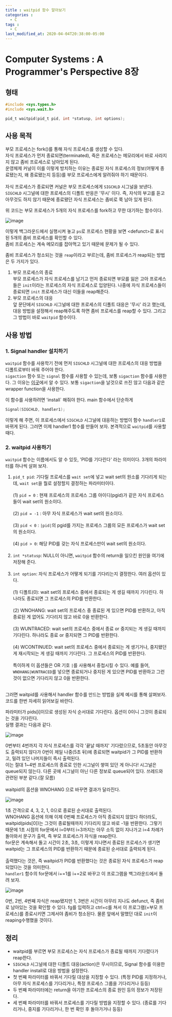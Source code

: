 ```yaml
---
title : waitpid 함수 알아보기
categories : 
  - C
tags :
  - C
last_modified_at: 2020-04-04T20:38:00-05:00
---
```

# Computer Systems : A Programmer's Perspective 8장


## 형태
```c
#include <sys.types.h>
#include <sys.wait.h>

pid_t waitpid(pid_t pid, int *statusp, int options);
```

## 사용 목적
부모 프로세스는 fork()를 통해 자식 프로세스를 생성할 수 있다.<br />
자식 프로세스가 먼저 종료되면(terminated), 죽은 프로세스는 메모리에서 바로 사라지지 않고 좀비 프로세스로 남아있게 된다.<br />
운영체제 커널이 이를 이렇게 방치하는 이유는 종료된 자식 프로세스의 정보(어떻게 종료됐는지, 왜 종료됐는지 등등)를 부모 프로세스에게 알려줘야 하기 때문이다.<br /><br />
자식 프로세스가 종료되면 커널은 부모 프로세스에게 `SIGCHLD` 시그널을 보낸다. `SIGCHLD` 시그널에 대한 프로세스의 디폴트 반응은 '무시' 이다. 즉, 자식의 부고를 듣고 아무것도 하지 않기 때문에 종료됐던 자식 프로세스는 좀비로 쭉 남아 있게 된다.

<script src="https://gist.github.com/JuTaK97/cbe270e30091f1b601e9f380cdee8c93.js"></script>

위 코드는 부모 프로세스가 5개의 자식 프로세스를 fork하고 무한 대기하는 함수이다.

![image](https://user-images.githubusercontent.com/88367636/161538509-4ba94297-0eef-41c9-8474-7fa431a0b236.png)

이렇게 백그라운드에서 실행시켜 놓고 `ps`로 프로세스 현황을 보면 \<defunct>로 표시된 5개의 좀비 프로세스를 확인할 수 있다.<br />
좀비 프로세스는 계속 메모리를 잡아먹고 있기 때문에 문제가 될 수 있다.<br />

좀비 프로세스가 청소되는 것을 `reap`이라고 부르는데, 좀비 프로세스가 reap되는 방법은 두 가지가 있다.
1. 부모 프로세스의 종료 <br /> 부모 프로세스가 자식 프로세스를 남기고 먼저 종료되면 부모를 잃은 고아 프로세스들은 `init`이라는 프로세스의 자식 프로세스로 입양된다. 나중에 자식 프로세스들이 종료되면 `init` 프로세스가 대신 이들을 reap해준다.
2. 부모 프로세스의 대응<br /> 앞 문단에서 `SIGCHLD` 시그널에 대한 프로세스의 디폴트 대응은 '무시' 라고 했는데, 대응 방법을 설정해서 reap해주도록 하면 좀비 프로세스를 reap할 수 있다. 그리고 그 방법이 바로 `waitpid` 함수이다.

## 사용 방법

### 1. Signal handler 설치하기

`waitpid` 함수를 사용학기 전에 먼저 `SIGCHLD` 시그널에 대한 프로세스의 대응 방법을 디폴트로부터 바꿔 주어야 한다.<br />
`sigaction` 함수 또는 `signal` 함수를 사용할 수 있는데, 보통 `sigaction` 함수를 사용한다. 그 이유는 [이곳]에서 알 수 있다. 보통 `sigaction`을 날것으로 쓰진 않고 다음과 같은 wrapper function을 사용한다.

<script src="https://gist.github.com/JuTaK97/c5a94c010029d921e752fad837a6ffdd.js"></script>

이 함수를 사용하려면 'install` 해줘야 한다. main 함수에서 단순하게 
```c
Signal(SIGCHLD, handler1);
```
이렇게 해 주면, 이 프로세스에서 `SIGCHLD` 시그널에 대응하는 방법이 함수 `handler1`로 바뀌게 된다. 그러면 이제 handler1 함수를 만들어 보자. 본격적으로 `waitpid`를 사용할 때다.

### 2. waitpid 사용하기

`waitpid` 함수는 이름에서도 알 수 있듯, 'PID를 기다린다' 라는 의미이다. 3개의 파라미터를 하나씩 살펴 보자. <br />

1. `pid_t pid`: 기다릴 프로세스를 `wait set`에 넣고 wait set의 원소를 기다리게 되는데, `wait set`을 뭘로 설정할지 결정하는 파라미터이다.<br /><br /> (1) `pid = 0` : 현재 프로세스의 프로세스 그룹 아이디(pgid)가 같은 자식 프로세스들이 wait set의 원소이다. <br /><br /> (2) `pid = -1` : 아무 자식 프로세스가 wait set의 원소이다. <br /><br />(3) `pid < 0` : `|pid|`의 pgid를 가지는 프로세스 그룹의 모든 프로세스가 wait set의 원소이다. <br /><br /> (4) `pid > 0`: 해당 PID를 갖는 자식 프로세스만이 wait set의 원소이다.<br /><br />
2. `int *statusp`: NULL이 아니면, `waitpid` 함수의 return을 일으킨 원인을 여기에 저장해 준다.<br /><br />
3. `int option`: 자식 프로세스가 어떻게 되기를 기다리는지 결정한다. 여러 옵션이 있다.<br /><br /> (1) 디폴트(0): wait set의 프로세스 중에서 종료되는 게 생길 때까지 기다린다. 하나라도 종료되면 그 프로세스의 PID를 반환한다.<br /><br /> (2) WNOHANG: wait set의 프로세스 중 종료된 게 있으면 PID를 반환하고, 아직 종료된 게 없어도 기다리지 않고 바로 0을 반환한다.<br /><br /> (3) WUNTRACED: wait set의 프로세스 중에서 종료 or 중지되는 게 생길 때까지 기다린다. 하나라도 종료 or 중지되면 그 PID를 반환한다. <br /><br /> (4) WCONTINUED: wait set의 프로세스 중에서 종료되는 게 생기거나, 중지됐던 게 재시작되는 게 생길 때까지 기다린다. 그 프로세스의 PID를 반환한다. <br /><br /> 특이하게 이 옵션들은 OR 기호 `|`를 사용해서 중첩시킬 수 있다. 예를 들어, `WNOHANG|WUNTRACED`를 넣으면 종료되거나 중지된 게 있으면 PID를 반환하고 그런 것이 없으면 기다리지 않고 0을 반환한다.

<br />
그러면 waitpid를 사용해서 handler 함수를 만드는 방법을 실제 예시를 통해 살펴보자. 코드를 한번 자세히 읽어보길 바란다.

<script src="https://gist.github.com/JuTaK97/8a2e82441c63c28e7b9d8dd32ceb2e6b.js"></script>

파라미터가 pids[i]이므로 생성된 자식 순서대로 기다린다. 옵션이 0이니 그것이 종료되는 것을 기다린다.<br />
실행 결과는 다음과 같다.

![image](https://user-images.githubusercontent.com/88367636/161548545-c598bd7d-a999-4e55-9f99-d2a6bc62399f.png)

0번부터 4번까지 각 자식 프로세스를 각각 '끝날 때까지' 기다렸으므로, 5초동안 아무것도 출력되지 않다가 0번이 제일 나중(5초 뒤)에 종료되면 waitpid가 그 PID를 반환하고, 밀려 있던 나머지들이 즉시 출력된다. <br />
이는 절대 1~4번 프로세스의 종료로 인한 시그널이 쌓여 있던 게 아니다! 시그널은 queue되지 않는다. 다른 곳에 시그널이 아닌 다른 정보로 queue되어 있다. 쓰레드와 관련된 부분 같다.(잘 모름)<br /><br />
waitpid의 옵션을 WNOHANG 으로 바꾸면 결과가 달라진다.

![image](https://user-images.githubusercontent.com/88367636/161548770-d492fda2-5d24-4a28-aba8-09a293288adc.png)

1초 간격으로 4, 3, 2, 1, 0으로 종료된 순서대로 출력된다.<br />
WNOHANG 옵션에 의해 이제 0번째 프로세스가 아직 종료되지 않았다 하더라도, waitpid(pids[0])는 그것이 종료될때까지 기다리지 않고 바로 -1을 반환한다. 그렇기 때문에 1초 시점의 for문에서 i=0부터 i=3까지는 아무 소득 없이 지나가고 i=4 차례가 돌아와서 문구가 출력, 즉 부모 프로세스가 자식을 reap한다. <br />
for문은 계속해서 돌고 시간이 2초, 3초, 이렇게 지나면서 종료된 프로세스가 생기면 waitpid는 그 프로세스의 PID를 반환하기 때문에 종료된 순서대로 출력되게 된다.
<br /><br />
출력했다는 것은, 즉 waitpid가 PID를 반환했다는 것은 종료된 자식 프로세스가 reap되었다는 것을 의미한다.<br />
`handler1` 함수의 for문에서 i+=1를 i+=2로 바꾸고 이 프로그램을 백그라운드에서 돌려 보자. 

![image](https://user-images.githubusercontent.com/88367636/161549833-0d2e002e-d5c5-441d-8ea0-632297f98239.png)

0번, 2번, 4번째 자식은 reap됐지만 1, 3번은 시간이 아무리 지나도 defunct, 즉 좀비로 남아있는 것을 확인할 수 있다. fg를 입력하고 ctrl+c를 쳐서 이 프로그램(=부모 프로세스)를 종료시키면 그제서야 좀비가 청소된다. 물론 앞에서 말했던 대로 `init`이 reaping수행했을 것이다. 

## 정리
- waitpid를 부르면 부모 프로세스는 자식 프로세스가 종료될 때까지 기다렸다가 reap한다.<br />
- `SIGCHLD` 시그널에 대한 디폴트 대응(action)은 무시이므로, Signal 함수를 이용한 handler install로 대응 방법을 설정한다.
- 첫 번째 파라미터를 바꿔서 기다릴 대상을 지정할 수 있다. (특정 PID를 지정하거나, 아무 자식 프로세스를 기다리거나, 특정 프로세스 그룹을 기다리거나 등등)
- 두 번째 파라미터에는 return을 야기한 프로세스의 종료 원인 등의 정보가 저장된다.
- 세 번째 파라미터를 바꿔서 프로세스를 기다릴 방법을 지정할 수 있다. (종료를 기다리거나, 중지를 기다리거나, 한 번 확인 후 돌아가거나 등등)



[이곳]: https://stackoverflow.com/questions/231912/what-is-the-difference-between-sigaction-and-signal
